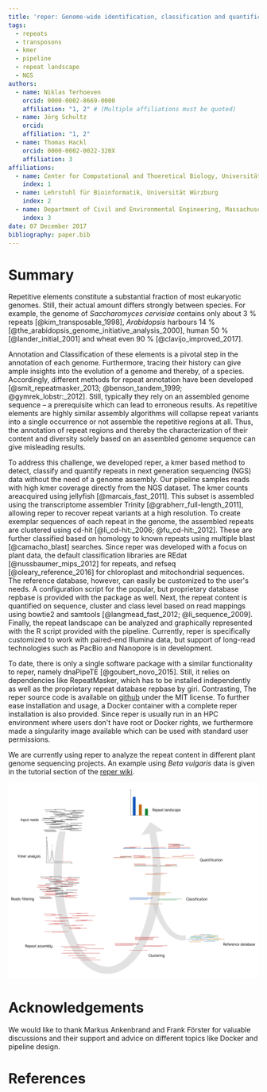 ```yaml
---
title: 'reper: Genome-wide identification, classification and quantification of repetitive elements without an assembled genome'
tags:  
  - repeats
  - transposons
  - kmer
  - pipeline
  - repeat landscape
  - NGS
authors:
  - name: Niklas Terhoeven
    orcid: 0000-0002-8669-0000
    affiliation: "1, 2" # (Multiple affiliations must be quoted)
  - name: Jörg Schultz
    orcid:
    affiliation: "1, 2"
  - name: Thomas Hackl
    orcid: 0000-0002-0022-320X
    affiliation: 3
affiliations:
  - name: Center for Computational and Thoeretical Biology, Universität Würzburg
    index: 1
  - name: Lehrstuhl für Bioinformatik, Universität Würzburg
    index: 2
  - name: Department of Civil and Environmental Engineering, Massachusetts Institute of Technology
    index: 3
date: 07 December 2017
bibliography: paper.bib
---
```


# Summary

Repetitive elements constitute a substantial fraction of most eukaryotic genomes.
Still, their actual amount differs strongly between species. For example, the genome of *Saccharomyces cervisiae*
contains only about 3 % repeats [@kim_transposable_1998], *Arabidopsis* harbours 14 % [@the_arabidopsis_genome_initiative_analysis_2000],
human 50 % [@lander_initial_2001] and wheat even 90 % [@clavijo_improved_2017].

Annotation and Classification of these elements is a pivotal step in the annotation of each genome.
Furthermore, tracing their history can give ample insights into the evolution of a genome and thereby,
of a species. Accordingly, different methods for repeat annotation have been developed [@smit_repeatmasker_2013; @benson_tandem_1999; @gymrek_lobstr:_2012].
Still, typically they rely on an assembled genome sequence – a prerequisite which can lead to erroneous results.
As repetitive elements are highly similar assembly algorithms will collapse repeat variants into a single
occurrence or not assemble the repetitive regions at all. Thus, the annotation of repeat regions and thereby the
characterization of their content and diversity solely based on an assembled genome sequence can give misleading results.

To address this challenge, we developed reper, a kmer based method to detect, classify and quantify repeats
in next generation sequencing (NGS) data without the need of a genome assembly.
Our pipeline samples reads with high kmer coverage directly from the NGS dataset. The kmer counts areacquired using jellyfish [@marcais_fast_2011]. This subset is 
assembled using the transcriptome assembler Trinity [@grabherr_full-length_2011], allowing reper to recover repeat variants at a high resolution.
To create exemplar sequences of each repeat in the genome, the assembled repeats are clustered using cd-hit [@li_cd-hit:_2006; @fu_cd-hit:_2012].
These are further classified based on homology to known repeats using multiple blast [@camacho_blast] searches. Since reper was developed with
a focus on plant data, the default classification libraries are REdat [@nussbaumer_mips_2012] for repeats, and refseq [@oleary_reference_2016] for chloroplast and mitochondrial
sequences. The reference database, however, can easily be customized to the user's needs. A configuration script for
the popular, but proprietary database repbase is provided with the package as well.
Next, the repeat content is quantified on sequence, cluster and class level based on read mappings using bowtie2 and samtools [@langmead_fast_2012; @li_sequence_2009].
Finally, the repeat landscape can be analyzed and graphically represented with the R script provided with the pipeline.
Currently, reper is specifically customized to work with paired-end Illumina data, but support of long-read technologies such as PacBio and Nanopore is in development.

To date, there is only a single software package with a similar functionality to reper, namely dnaPipeTE [@goubert_novo_2015].
Still, it relies on dependencies like RepeatMasker, which has to be installed independently as well as the proprietary repeat database repbase by giri.
Contrasting, The reper source code is available on [github](https://github.com/nterhoeven/reper) under the MIT license.
To further ease installation and usage, a Docker container with a complete reper installation is also provided.
Since reper is usually run in an HPC environment where users don't have root or Docker rights, we furthermore made a singularity image available which can be used with standard user permissions.

We are currently using reper to analyze the repeat content in different plant genome sequencing projects.
An example using *Beta vulgaris* data is given in the tutorial section of the [reper wiki](https://github.com/nterhoeven/reper/wiki).


![schematic overview of workflow](workflow.png)


# Acknowledgements

We would like to thank Markus Ankenbrand and Frank Förster for valuable discussions and their support and advice on different topics like Docker and pipeline design.


# References
